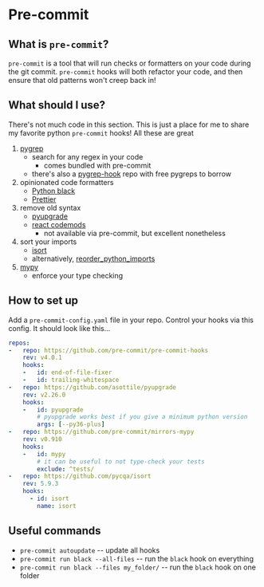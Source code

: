 # Pre-commit

## What is `pre-commit`?

`pre-commit` is a tool that will run checks or formatters on your code during the git commit. `pre-commit` hooks will both refactor your code, and then ensure that old patterns won't creep back in!

## What should I use?

There's not much code in this section. This is just a place for me to share my favorite python `pre-commit` hooks! All these are great

1. [pygrep](https://pre-commit.com/#pygrep)
    - search for any regex in your code
        - comes bundled with pre-commit
    - there's also a [pygrep-hook](https://github.com/pre-commit/pygrep-hooks) repo with free pygreps to borrow
2. opinionated code formatters
    - [Python black](https://github.com/psf/black)
    - [Prettier](https://prettier.io/)
3. remove old syntax
    - [pyupgrade](https://github.com/asottile/pyupgrade/)
    - [react codemods](https://github.com/reactjs/react-codemod/)
        - not available via pre-commit, but excellent nonetheless
4. sort your imports
    - [isort](https://github.com/PyCQA/isort)
    - alternatively, [reorder_python_imports](https://github.com/asottile/reorder_python_imports)
5. [mypy](https://github.com/python/mypy/)
    - enforce your type checking

## How to set up

Add a `pre-commit-config.yaml` file in your repo. Control your hooks via this config. It should look like this...

```yaml
repos:
-   repo: https://github.com/pre-commit/pre-commit-hooks
    rev: v4.0.1
    hooks:
    -   id: end-of-file-fixer
    -   id: trailing-whitespace
-   repo: https://github.com/asottile/pyupgrade
    rev: v2.26.0
    hooks:
    -   id: pyupgrade
        # pyupgrade works best if you give a minimum python version
        args: [--py36-plus]
-   repo: https://github.com/pre-commit/mirrors-mypy
    rev: v0.910
    hooks:
    -   id: mypy
        # it can be useful to not type-check your tests
        exclude: ^tests/
-   repo: https://github.com/pycqa/isort
    rev: 5.9.3
    hooks:
      - id: isort
        name: isort
```

## Useful commands

- `pre-commit autoupdate` -- update all hooks
- `pre-commit run black --all-files` -- run the `black` hook on everything
- `pre-commit run black --files my_folder/` -- run the `black` hook on one folder
